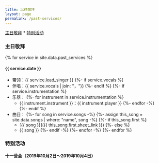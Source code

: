 ```yaml
---
title: 以往敬拜
layout: page
permalink: /past-services/
---
```


[主日敬拜](#主日敬拜) * [特别活动](#特别活动)


### 主日敬拜

{% for service in site.data.past_services %}

#### {{ service.date }}

+ 带领：{{ service.lead_singer }}
{%- if service.vocals %}
+ 伴唱：{{ service.vocals | join: "，"}}
{%- endif %}
{%- if service.instrumentation %}
+ 乐器：
{%- for instrument in service.instrumentation %}
    - {{ instrument.instrument }}：{{ instrument.player }}
{%- endfor -%}
{%- endif %}
+ 曲目：
{%- for song in service.songs -%}
{%- assign this_song = site.data.songs | where: "name", song -%}
{%- if this_song.first %}
    - [{{ song }}]({{ this_song.first.sheet_link }})
{%- else %}
    - {{ song }}
{%- endif -%}
{%- endfor -%}
{%- endfor %}

### 特别活动

#### 十一营会（2019年10月2日～2019年10月4日）
